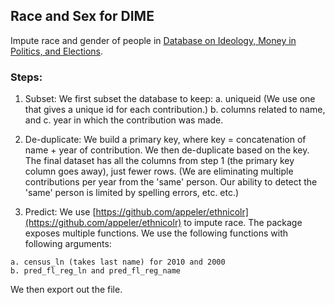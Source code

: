 ## Race and Sex for DIME

Impute race and gender of people in [Database on Ideology, Money in Politics, and Elections](https://data.stanford.edu/dime). 

### Steps:

1. Subset: We first subset the database to keep: a. uniqueid (We use one that gives a unique id for each contribution.) b. columns related to name, and c. year in which the contribution was made.

2. De-duplicate: We build a primary key, where key = concatenation of name + year of contribution. We then de-duplicate based on the key. The final dataset has all the columns from step 1 (the primary key column goes away), just fewer rows. (We are eliminating multiple contributions per year from the 'same' person. Our ability to detect the 'same' person is limited by spelling errors, etc. etc.)

4. Predict: We use [https://github.com/appeler/ethnicolr](https://github.com/appeler/ethnicolr) to impute race. The package exposes multiple functions. We use the following functions with following arguments:

```
a. census_ln (takes last name) for 2010 and 2000 
b. pred_fl_reg_ln and pred_fl_reg_name
```

We then export out the file. 


